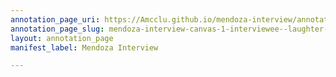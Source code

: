 ```yaml
---
annotation_page_uri: https://Amcclu.github.io/mendoza-interview/annotations/mendoza-interview-canvas-1-interviewee--laughter--tone-change--.json
annotation_page_slug: mendoza-interview-canvas-1-interviewee--laughter--tone-change--
layout: annotation_page
manifest_label: Mendoza Interview

---
```

